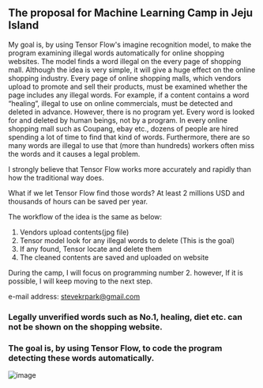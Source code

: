 ## The proposal for Machine Learning Camp in Jeju Island

My goal is, by using Tensor Flow's imagine recognition model, to make the program examining illegal words automatically for online shopping websites.
The model finds a word illegal on the every page of shopping mall.
Although the idea is very simple, it will give a huge effect on the online shopping industry.
Every page of online shopping malls, which vendors upload to promote and sell their products, must be examined whether the page includes any illegal words.
For example, if a content contains a word “healing”, illegal to use on online commercials, must be detected and deleted in advance. However, there is no program yet. Every word is looked for and deleted by human beings, not by a program.
In every online shopping mall such as Coupang, ebay etc., dozens of people are hired spending a lot of time to find that kind of words.
Furthermore, there are so many words are illegal to use that (more than hundreds) workers often miss the words and it causes a legal problem.

I strongly believe that Tensor Flow works more accurately and rapidly than how the traditional way does.

What if we let Tensor Flow find those words?
At least 2 millions USD and thousands of hours can be saved per year.

The workflow of the idea is the same as below:

  1. Vendors upload contents(jpg file)
  2. Tensor model look for any illegal words to delete (This is the goal)
  3. If any found, Tensor locate and delete them
  4. The cleaned contents are saved and uploaded on website

During the camp, I will focus on programming number 2. however, If it is possible, I will keep moving to the next step.

e-mail address: stevekrpark@gmail.com

### Legally unverified words such as No.1, healing, diet etc. can not be shown on the shopping website.
### The goal is, by using Tensor Flow, to code the program detecting these words automatically.

  ![image](https://cloud.githubusercontent.com/assets/22289471/25207110/3ab43378-25a7-11e7-82fe-51995478e5e0.png)
